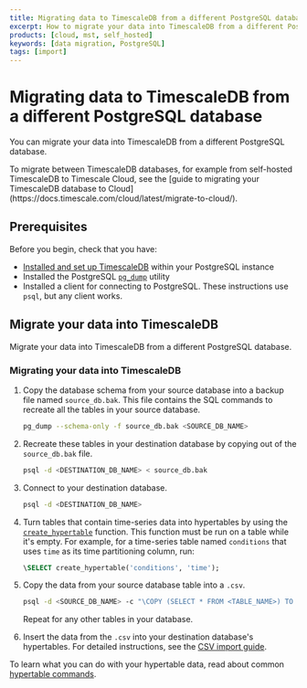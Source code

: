 ```yaml
---
title: Migrating data to TimescaleDB from a different PostgreSQL database
excerpt: How to migrate your data into TimescaleDB from a different PostgreSQL database
products: [cloud, mst, self_hosted]
keywords: [data migration, PostgreSQL]
tags: [import]
---
```


# Migrating data to TimescaleDB from a different PostgreSQL database

You can migrate your data into TimescaleDB from a different PostgreSQL database.

<Highlight type="note">
To migrate between TimescaleDB databases, for example from self-hosted
TimescaleDB to Timescale Cloud, see the [guide to migrating your TimescaleDB
database to Cloud](https://docs.timescale.com/cloud/latest/migrate-to-cloud/).
</Highlight>

## Prerequisites

Before you begin, check that you have:

*   [Installed and set up TimescaleDB][install] within your PostgreSQL instance
*   Installed the PostgreSQL [`pg_dump`][pg_dump] utility
*   Installed a client for connecting to PostgreSQL. These instructions use
  `psql`, but any client works.

## Migrate your data into TimescaleDB

Migrate your data into TimescaleDB from a different PostgreSQL database.

<Procedure>

### Migrating your data into TimescaleDB

1.  Copy the database schema from your source database into a backup file named
    `source_db.bak`. This file contains the SQL commands to recreate all the
    tables in your source database.

    ```bash
    pg_dump --schema-only -f source_db.bak <SOURCE_DB_NAME>
    ```

1.  Recreate these tables in your destination database by copying out of the
    `source_db.bak` file.

    ```bash
    psql -d <DESTINATION_DB_NAME> < source_db.bak
    ```

1.  Connect to your destination database.

    ```bash
    psql -d <DESTINATION_DB_NAME>
    ```

1.  Turn tables that contain time-series data into hypertables by using the
    [`create_hypertable`][create_hypertable] function. This function must be run
    on a table while it's empty. For example, for a time-series table named
    `conditions` that uses `time` as its time partitioning column, run:

    ```sql
    \SELECT create_hypertable('conditions', 'time');
    ```

1.  Copy the data from your source database table into a `.csv`.

    ```bash
    psql -d <SOURCE_DB_NAME> -c "\COPY (SELECT * FROM <TABLE_NAME>) TO <FILENAME>.csv DELIMITER ',' CSV"
    ```

    Repeat for any other tables in your database.

1.  Insert the data from the `.csv` into your destination database's
    hypertables. For detailed instructions, see the [CSV import
    guide][csv-import].

</Procedure>

To learn what you can do with your hypertable data, read about common
[hypertable commands][hypertable-commands].

[create_hypertable]: /api/:currentVersion:/hypertable/create_hypertable/
[csv-import]: /timescaledb/:currentVersion:/how-to-guides/migrate-data/import-csv/
[hypertable-commands]: /timescaledb/:currentVersion:/how-to-guides/hypertables/
[install]: /install/latest/
[pg_dump]: https://www.postgresql.org/docs/current/app-pgdump.html
